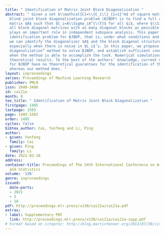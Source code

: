 ```yaml
---
title: " Identification of Matrix Joint Block Diagonalization "
abstract: " Given a set $\\mathcal{C}=\\{C_i\\}_{i=1}^m$ of square matrices, the matrix
  blind joint block diagonalization problem (BJBDP) is to find a full column rank
  matrix $A$ such that $C_i=A\\Sigma_iA^{\\T}$ for all $i$, where $\\Sigma_i$’s are
  all block diagonal matrices with as many diagonal blocks as possible. The BJBDP
  plays an important role in independent subspace analysis. This paper considers the
  identification problem for BJBDP, that is, under what conditions and by what means,
  we can identify the diagonalizer $A$ and the block diagonal structure of $\\Sigma_i$,
  especially when there is noise in $C_i$’s. In this paper, we propose a “bi-block
  diagonalization” method to solve BJBDP, and establish sufficient conditions for
  when the method is able to accomplish the task. Numerical simulations validate our
  theoretical results. To the best of the authors’ knowledge, current numerical methods
  for BJBDP have no theoretical guarantees for the identification of the exact solution,
  whereas our method does. "
layout: inproceedings
series: Proceedings of Machine Learning Research
publisher: PMLR
issn: 2640-3498
id: cai21a
month: 0
tex_title: " Identification of Matrix Joint Block Diagonalization "
firstpage: 1495
lastpage: 1503
page: 1495-1503
order: 1495
cycles: false
bibtex_author: Cai, Yunfeng and Li, Ping
author:
- given: Yunfeng
  family: Cai
- given: Ping
  family: Li
date: 2021-03-18
address:
container-title: Proceedings of The 24th International Conference on Artificial Intelligence
  and Statistics
volume: '130'
genre: inproceedings
issued:
  date-parts:
  - 2021
  - 3
  - 18
pdf: http://proceedings.mlr.press/v130/cai21a/cai21a.pdf
extras:
- label: Supplementary PDF
  link: http://proceedings.mlr.press/v130/cai21a/cai21a-supp.pdf
# Format based on citeproc: http://blog.martinfenner.org/2013/07/30/citeproc-yaml-for-bibliographies/
---
```

